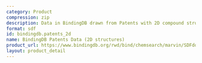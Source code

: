 ```yaml
---
category: Product
compression: zip
description: Data in BindingDB drawn from Patents with 2D compound structures
format: sdf
id: bindingdb.patents_2d
name: BindingDB Patents Data (2D structures)
product_url: https://www.bindingdb.org/rwd/bind/chemsearch/marvin/SDFdownload.jsp?download_file=/rwd/bind/downloads/BindingDB_Patents_2D_202507_sdf.zip
layout: product_detail
---
```

